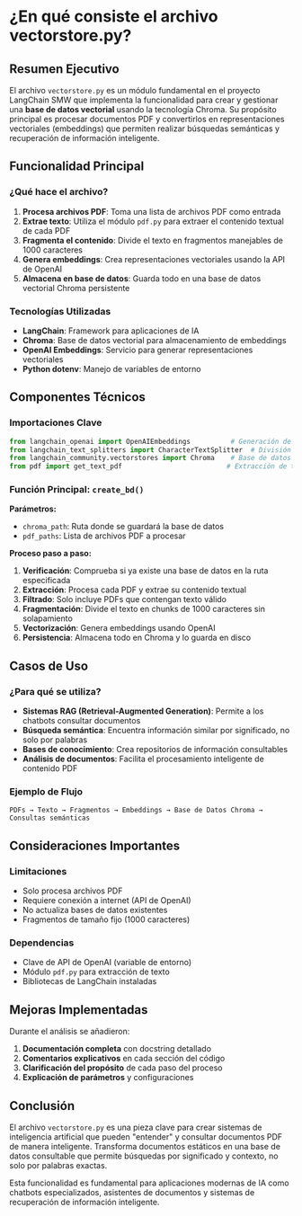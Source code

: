 # ¿En qué consiste el archivo vectorstore.py?

## Resumen Ejecutivo

El archivo `vectorstore.py` es un módulo fundamental en el proyecto LangChain SMW que implementa la funcionalidad para crear y gestionar una **base de datos vectorial** usando la tecnología Chroma. Su propósito principal es procesar documentos PDF y convertirlos en representaciones vectoriales (embeddings) que permiten realizar búsquedas semánticas y recuperación de información inteligente.

## Funcionalidad Principal

### ¿Qué hace el archivo?

1. **Procesa archivos PDF**: Toma una lista de archivos PDF como entrada
2. **Extrae texto**: Utiliza el módulo `pdf.py` para extraer el contenido textual de cada PDF
3. **Fragmenta el contenido**: Divide el texto en fragmentos manejables de 1000 caracteres
4. **Genera embeddings**: Crea representaciones vectoriales usando la API de OpenAI
5. **Almacena en base de datos**: Guarda todo en una base de datos vectorial Chroma persistente

### Tecnologías Utilizadas

- **LangChain**: Framework para aplicaciones de IA
- **Chroma**: Base de datos vectorial para almacenamiento de embeddings
- **OpenAI Embeddings**: Servicio para generar representaciones vectoriales
- **Python dotenv**: Manejo de variables de entorno

## Componentes Técnicos

### Importaciones Clave
```python
from langchain_openai import OpenAIEmbeddings          # Generación de embeddings
from langchain_text_splitters import CharacterTextSplitter  # División de texto
from langchain_community.vectorstores import Chroma    # Base de datos vectorial
from pdf import get_text_pdf                          # Extracción de texto PDF (módulo local)
```

### Función Principal: `create_bd()`

**Parámetros:**
- `chroma_path`: Ruta donde se guardará la base de datos
- `pdf_paths`: Lista de archivos PDF a procesar

**Proceso paso a paso:**

1. **Verificación**: Comprueba si ya existe una base de datos en la ruta especificada
2. **Extracción**: Procesa cada PDF y extrae su contenido textual
3. **Filtrado**: Solo incluye PDFs que contengan texto válido
4. **Fragmentación**: Divide el texto en chunks de 1000 caracteres sin solapamiento
5. **Vectorización**: Genera embeddings usando OpenAI
6. **Persistencia**: Almacena todo en Chroma y lo guarda en disco

## Casos de Uso

### ¿Para qué se utiliza?

- **Sistemas RAG (Retrieval-Augmented Generation)**: Permite a los chatbots consultar documentos
- **Búsqueda semántica**: Encuentra información similar por significado, no solo por palabras
- **Bases de conocimiento**: Crea repositorios de información consultables
- **Análisis de documentos**: Facilita el procesamiento inteligente de contenido PDF

### Ejemplo de Flujo
```
PDFs → Texto → Fragmentos → Embeddings → Base de Datos Chroma → Consultas semánticas
```

## Consideraciones Importantes

### Limitaciones
- Solo procesa archivos PDF
- Requiere conexión a internet (API de OpenAI)
- No actualiza bases de datos existentes
- Fragmentos de tamaño fijo (1000 caracteres)

### Dependencias
- Clave de API de OpenAI (variable de entorno)
- Módulo `pdf.py` para extracción de texto
- Bibliotecas de LangChain instaladas

## Mejoras Implementadas

Durante el análisis se añadieron:

1. **Documentación completa** con docstring detallado
2. **Comentarios explicativos** en cada sección del código
3. **Clarificación del propósito** de cada paso del proceso
4. **Explicación de parámetros** y configuraciones

## Conclusión

El archivo `vectorstore.py` es una pieza clave para crear sistemas de inteligencia artificial que pueden "entender" y consultar documentos PDF de manera inteligente. Transforma documentos estáticos en una base de datos consultable que permite búsquedas por significado y contexto, no solo por palabras exactas.

Esta funcionalidad es fundamental para aplicaciones modernas de IA como chatbots especializados, asistentes de documentos y sistemas de recuperación de información inteligente.